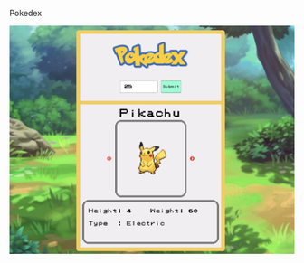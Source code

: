 Pokedex

![Screenshot on 19th February 2020](/img/screenshot.png?raw=true "Screenshot of the Pokedex")

